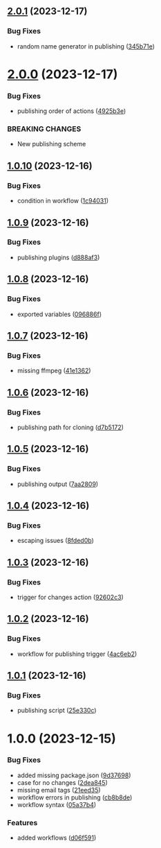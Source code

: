 ## [2.0.1](https://github.com/GonzaloHirsch/shader-playground/compare/v2.0.0...v2.0.1) (2023-12-17)


### Bug Fixes

* random name generator in publishing ([345b71e](https://github.com/GonzaloHirsch/shader-playground/commit/345b71eea7dd4a4c377367fb97b0cf4e2fb1c0b3))

# [2.0.0](https://github.com/GonzaloHirsch/shader-playground/compare/v1.0.10...v2.0.0) (2023-12-17)


### Bug Fixes

* publishing order of actions ([4925b3e](https://github.com/GonzaloHirsch/shader-playground/commit/4925b3e9cf44095cf7ccd8e9d9f317ec8a8a503c))


### BREAKING CHANGES

* New publishing scheme

## [1.0.10](https://github.com/GonzaloHirsch/shader-playground/compare/v1.0.9...v1.0.10) (2023-12-16)


### Bug Fixes

* condition in workflow ([1c94031](https://github.com/GonzaloHirsch/shader-playground/commit/1c9403168051b5f679fad245c54c61d1f6084590))

## [1.0.9](https://github.com/GonzaloHirsch/shader-playground/compare/v1.0.8...v1.0.9) (2023-12-16)


### Bug Fixes

* publishing plugins ([d888af3](https://github.com/GonzaloHirsch/shader-playground/commit/d888af315d83f5a08584b4b215a9faadc1c7416b))

## [1.0.8](https://github.com/GonzaloHirsch/shader-playground/compare/v1.0.7...v1.0.8) (2023-12-16)


### Bug Fixes

* exported variables ([096886f](https://github.com/GonzaloHirsch/shader-playground/commit/096886f60fdcede931e8aed1f2e293d8bedcbc9d))

## [1.0.7](https://github.com/GonzaloHirsch/shader-playground/compare/v1.0.6...v1.0.7) (2023-12-16)


### Bug Fixes

* missing ffmpeg ([41e1362](https://github.com/GonzaloHirsch/shader-playground/commit/41e13620bd546ca0b68f10841ab4ccd23bee34fc))

## [1.0.6](https://github.com/GonzaloHirsch/shader-playground/compare/v1.0.5...v1.0.6) (2023-12-16)


### Bug Fixes

* publishing path for cloning ([d7b5172](https://github.com/GonzaloHirsch/shader-playground/commit/d7b517221ee348ee0c6c50214a3892f56f4d12af))

## [1.0.5](https://github.com/GonzaloHirsch/shader-playground/compare/v1.0.4...v1.0.5) (2023-12-16)


### Bug Fixes

* publishing output ([7aa2809](https://github.com/GonzaloHirsch/shader-playground/commit/7aa2809ed10fa216d36cfebce173680206105831))

## [1.0.4](https://github.com/GonzaloHirsch/shader-playground/compare/v1.0.3...v1.0.4) (2023-12-16)


### Bug Fixes

* escaping issues ([8fded0b](https://github.com/GonzaloHirsch/shader-playground/commit/8fded0bb9b710d6157f2dd160fd94fbc28a5423f))

## [1.0.3](https://github.com/GonzaloHirsch/shader-playground/compare/v1.0.2...v1.0.3) (2023-12-16)


### Bug Fixes

* trigger for changes action ([92602c3](https://github.com/GonzaloHirsch/shader-playground/commit/92602c33ff38946a574d107ff705cf2125f8029e))

## [1.0.2](https://github.com/GonzaloHirsch/shader-playground/compare/v1.0.1...v1.0.2) (2023-12-16)


### Bug Fixes

* workflow for publishing trigger ([4ac6eb2](https://github.com/GonzaloHirsch/shader-playground/commit/4ac6eb22b6efe9a83195d786aa11c80690a3d5da))

## [1.0.1](https://github.com/GonzaloHirsch/shader-playground/compare/v1.0.0...v1.0.1) (2023-12-16)


### Bug Fixes

* publishing script ([25e330c](https://github.com/GonzaloHirsch/shader-playground/commit/25e330cfc774e7deaaa61414c4fbc999227b5bb2))

# 1.0.0 (2023-12-15)


### Bug Fixes

* added missing package.json ([9d37698](https://github.com/GonzaloHirsch/shader-playground/commit/9d376985eedad0d68fd0c83f6d42bd001c910251))
* case for no changes ([2dea845](https://github.com/GonzaloHirsch/shader-playground/commit/2dea845a1a061efe30921e33951aa638eb24c65d))
* missing email tags ([21eed35](https://github.com/GonzaloHirsch/shader-playground/commit/21eed35cde0579ce93fa42bc693791fc9c2bd115))
* workflow errors in publishing ([cb8b8de](https://github.com/GonzaloHirsch/shader-playground/commit/cb8b8de82a7d4bd3904d8c0197d9bb2cde61ad64))
* workflow syntax ([05a37b4](https://github.com/GonzaloHirsch/shader-playground/commit/05a37b482cc3127fd6b88ee94d15c3ba04c70e67))


### Features

* added workflows ([d06f591](https://github.com/GonzaloHirsch/shader-playground/commit/d06f591668c523b4b81f2dfb57e4198732a16615))
